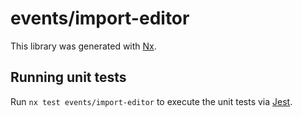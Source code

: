 # events/import-editor

This library was generated with [Nx](https://nx.dev).

## Running unit tests

Run `nx test events/import-editor` to execute the unit tests via [Jest](https://jestjs.io).
